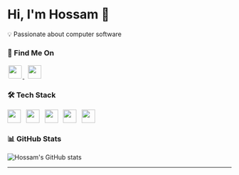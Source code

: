 # Hi, I'm Hossam 👋

💡 Passionate about computer software

### 🔗 Find Me On
<a href="https://leetcode.com/hossamq1q/" target="_blank">
  <img src="https://upload.wikimedia.org/wikipedia/commons/1/19/LeetCode_logo_black.png" width="30" style="background:white;padding:2px;border-radius:4px"/>
</a> &nbsp;
<a href="https://linkedin.com/in/hossamq1q" target="_blank">
  <img src="https://cdn.jsdelivr.net/gh/devicons/devicon/icons/linkedin/linkedin-original.svg" width="30" />
</a>

### 🛠 Tech Stack
<img src="https://cdn.jsdelivr.net/gh/devicons/devicon/icons/python/python-original.svg" width="30" /> &nbsp;
<img src="https://cdn.jsdelivr.net/gh/devicons/devicon/icons/javascript/javascript-original.svg" width="30" /> &nbsp;
<img src="https://cdn.jsdelivr.net/gh/devicons/devicon/icons/typescript/typescript-original.svg" width="30" /> &nbsp;
<img src="https://cdn.jsdelivr.net/gh/devicons/devicon/icons/cplusplus/cplusplus-original.svg" width="30" /> &nbsp;
<img src="https://cdn.jsdelivr.net/gh/devicons/devicon/icons/nodejs/nodejs-original.svg" width="30" />

### 📊 GitHub Stats
![Hossam's GitHub stats](https://github-readme-stats.vercel.app/api?username=hossamq1q&show_icons=true&theme=tokyonight)

---
